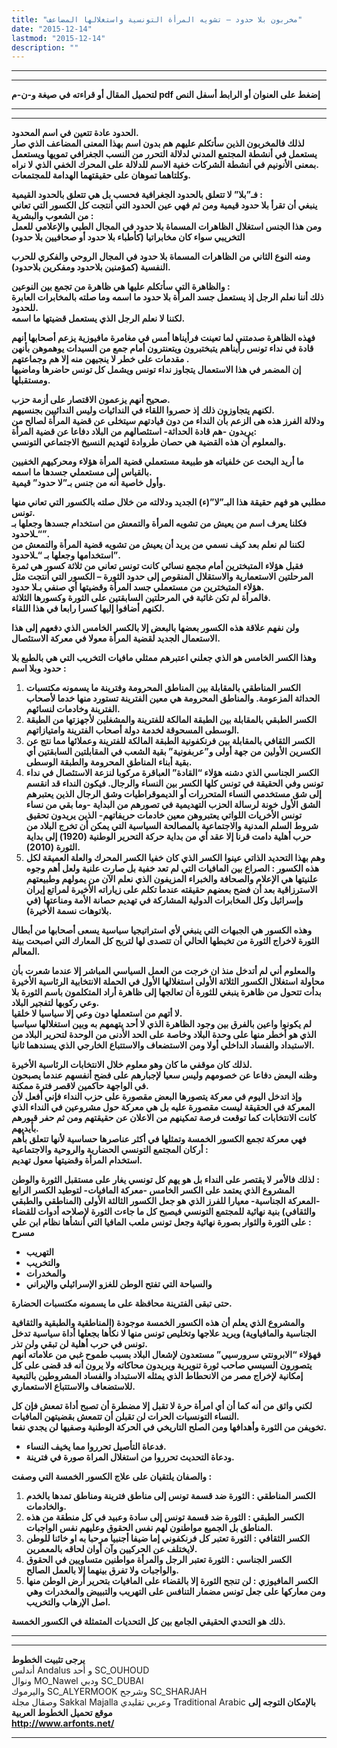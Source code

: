 ```yaml
---
title: "مخربون بلا حدود – تشويه المرأة التونسية واستغلالها المضاعف"
date: "2015-12-14"
lastmod: "2015-12-14"
description: ""
---
```

---

---

**لتحميل المقال أو قراءته في صيغة و-ن-م pdf إضغط على العنوان أو الرابط أسفل النص**

---



---

**الحدود عادة تتعين في اسم المحدود.  
لذلك فالمخربون الذين سأتكلم عليهم هم بدون اسم بهذا المعنى المضاعف الذي صار يستعمل في أنشطة المجتمع المدني لدلالة التحرر من النسب الجغرافي تمويها ويستعمل بمعنى الأنونيم في أنشطة الشركات خفية الاسم للدلالة على المحرك الخفي الذي لا نراه.  
وكلتاهما تموهان على حقيقتهما الهدامة للمجتمعات.**

**فـ”بلا” لا تتعلق بالحدود الجغرافية فحسب بل هي تتعلق بالحدود القيمية :  
ينبغي أن تقرأ بلا حدود قيمية ومن ثم فهي عين الحدود التي أنتجت كل الكسور التي تعاني من الشعوب والبشرية :  
ومن هذا الجنس استغلال الظاهرات المسماة بلا حدود في المجال الطبي والإعلامي للعمل التخريبي سواء كان مخابراتيا (كأطباء بلا حدود أو صحافيين بلا حدود)**

**ومنه النوع الثاني من الظاهرات المسماة بلا حدود في المجال الروحي والفكري للحرب النفسية (كمؤمنين بلاحدود ومفكرين بلاحدود).**

**والظاهرة التي سأتكلم عليها هي ظاهرة من تجمع بين النوعين :  
ذلك أننا نعلم الرجل إذ يستعمل جسد المرأة بلا حدود ما اسمه وما صلته بالمخابرات العابرة للحدود.  
لكننا لا نعلم الرجل الذي يستعمل قضيتها ما اسمه.**

**فهذه الظاهرة صدمتني لما تعينت فرأيناها أمس في مغامرة مافيوزية يزعم أصحابها أنهم قادة في نداء تونس رأيناهم يتبختبرون ويتعنترون أمام جمع من السيدات يوهموهن بأنهن مقدمات على خطر لا ينجيهن منه إلا هم وجماعتهم .  
إن المضمر في هذا الاستعمال يتجاوز نداء تونس ويشمل كل تونس حاضرها وماضيها ومستقبلها.**

**صحيح أنهم يزعمون الاقتصار على أزمة حزب.  
لكنهم يتجاوزون ذلك إذ حصروا اللقاء في الندائيات وليس الندائيين بجنسيهم.  
ودلالة الفرز هذه هى الزعم بأن النداء من دون قيادتهم سيتخلى عن قضية المرأة لصالح من يريدون -هم قادة الحداثة- استئصالهم من البلاد دفاعا عن قضية المرأة:  
والمعلوم أن هذه القضية هي حصان طروادة لتهديم النسيخ الاجتماعي التونسي.**

**ما أريد البحث عن خلفياته هو طبيعة مستعملي قضية المرأة هؤلاء ومحركيهم الخفيين بالقياس إلى مستعملي جسدها ما اسمه.  
وأول خاصية أنه من جنس بـ”لا حدود” قيمية.**

**مطلبي هو فهم حقيقة هذا البـ”لا”(ء) الجديد ودلالته من خلال صلته بالكسور التي تعاني منها تونس.  
فكلنا يعرف اسم من يعيش من تشويه المرأة والتمعش من استخدام جسدها وجعلها بـ “ـلاحدود”.  
لكننا لم نعلم بعد كيف نسمي من يريد أن يعيش من تشويه قضية المرأة والتمعش من استخدامها وجعلها بـ “ـلاحدود”.  
فقبل هؤلاء المتبخترين أمام مجمع نسائي كانت تونس تعاني من ثلاثة كسور هي ثمرة المرحلتين الاستعمارية والاستقلال المنقوص إلى حدود الثورة – الكسور التي أنتجت مثل هؤلاء المتبخترين من مستعملي جسد المرأة وقضيتها أي صنفي بـلا حدود.  
فالمرأة لم تكن غائبة في المرحلتين السابقتين على الثورة وكسورها الثلاثة.  
لكنهم أضافوا إليها كسرا رابعا في هذا اللقاء.**

**ولن نفهم علاقة هذه الكسور بعضها بالبعض إلا بالكسر الخامس الذي دفعهم إلى هذا الاستعمال الجديد لقضية المرأة معولا في معركة الاستئصال.**

**وهذا الكسر الخامس هو الذي جعلني اعتبرهم ممثلي مافيات التخريب التي هي بالطبع بلا حدود وبلا اسم :**

1. **الكسر المناطقي بالمقابلة بين المناطق المحرومة وفترينة ما يسمونه مكتسبات الحداثة المزعومة. والمناطق المحرومة هي معين الفترينة تستورد منها خدما لأصحاب الفترينة وخادمات لنسائهم.**
2. **الكسر الطبقي بالمقابلة بين الطبقة المالكة للفترينة والمشغلين لأجهزتها من الطبقة الوسطى المسحوقة لخدمة دولة أصحاب الفترينة وامتيازاتهم.**
3. **الكسر الثقافي بالمقابلة بين فرنكفونية الطبقة المالكة للفترينة وعملائها مما نتج عن الكسرين الأولين من جهة أولى و”عربفونية” بقية الشعب في المقابلتين السابقتين أي بقية أبناء المناطق المحرومة والطبقة الوسطى.**
4. **الكسر الجناسي الذي دشنه هؤلاء “القادة” العباقرة مركوبا لنزعة الاستئصال في نداء تونس وفي الحقيقة في تونس كلها الكسر بين النساء والرجال. فيكون النداء قد انقسم إلى شق مستخدمي النساء المتحررات أو الديموقراطيات وشق الرجال الذين يعتبرهم الشق الأول خونة لرسالة الحزب التهديمية في تصورهم من البداية -وما بقي من نساء تونس الأخريات اللواتي يعتبروهن معين خادمات حريفاتهم- الذين يريدون تحقيق شروط السلم المدنية والاجتماعية بالمصالحة السياسية التي يمكن أن تخرج البلاد من حرب أهلية دامت قرنا إلا عقد أي من بداية حركة التحرير الوطنية (1920) إلى بداية الثورة (2010).**
5. **وهم بهذا التحديد الذاتي عينوا الكسر الذي كان خفيا الكسر المحرك والعلة العميقة لكل هذه الكسور : الصراع بين المافيات التي لم تعد خفية بل صارت علنية ولعل أهم وجوه علنيتها هي الإعلام والصحافة والخبراء المزيفون الذي نعلم الآن من يمولهم وطبيعتهم الاسترزاقية بعد أن فضح بعضهم حقيقته عندما تكلم على زياراته الأخيرة لمراتع إيران وإسرائيل وكل المخابرات الدولية المشاركة في تهديم حصانة الأمة ومناعتها (في بلاتوهات نسمة الأخيرة).**

**وهذه الكسور هي الجبهات التي ينبغي لأي استراتيجيا سياسية يسعى أصحابها من أبطال الثورة لاخراج الثورة من تخبطها الحالي أن تتصدى لها لتربح كل المعارك التي اصبحت بينة المعالم.**

**والمعلوم أني لم أتدخل منذ ان خرجت من العمل السياسي المباشر إلا عندما شعرت بأن محاولة استغلال الكسور الثلاثة الأولى استغلالها الأول في الحملة الانتخابية الرئاسية الأخيرة بدأت تتحول من ظاهرة ينبغي للثورة أن تعالجها إلى ظاهرة أراد المتكلمون باسم الثورة بلا وعي ركوبها لتفجير البلاد.  
لا أتهم من استعملها دون وعي إلا سياسيا لا خلقيا.  
لم يكونوا واعين بالفرق بين وجود الظاهرة الذي لا أحد يتهمهم به وبين استغلالها سياسيا الذي هو أخطر منها على وحدة البلاد وخاصة على الحد الأدنى من الوحدة لتحرير البلاد من الاستبداد والفساد الداخلي أولا ومن الاستضعاف والاستتباع الخارجي الذي يسندهما ثانيا.**

**لذلك كان موقفي ما كان وهو معلوم خلال الانتخابات الرئاسية الأخيرة.  
وظنه البعض دفاعا عن خصومهم وليس سعيا لإجبارهم على فضح أنفسهم عندما يصبحون في الواجهة حاكمين لاقصر فترة ممكنة.  
وإذ اتدخل اليوم في معركة يتصورها البعض مقصورة على حزب النداء فإني أفعل لأن المعركة في الحقيقة ليست مقصورة عليه بل هي معركة حول مشروعين في النداء الذي كانت الانتخابات كما توقعت فرصة تمكينهم من الاعلان عن حقيقتهم ومن ثم حفر قبورهم بأيديهم.  
فهي معركة تجمع الكسور الخمسة وتمثلها في أكثر عناصرها حساسية لأنها تتعلق بأهم أركان المجتمع التونسي الحضارية والروحية والاجتماعية :  
استخدام المرأة وقضيتها معول تهديم.**

**لذلك فالأمر لا يقتصر على النداء بل هو يهم كل تونسي يغار على مستقبل الثورة والوطن :  
المشروع الذي يعتمد على الكسر الخامس -معركة المافيات- لتوطيد الكسر الرابع -المعركة الجناسية- معيارا للفرز الذي هو جعل الكسور الثالثة الأولى (المناطقي والطبقي والثقافي) بنية نهائية للمجتمع التونسي فيصبح كل ما جاءت الثورة لإصلاحه أدوات للقضاء على الثورة والثوار بصورة نهائية وجعل تونس ملعب المافيا التي أنشأها نظام ابن علي :  
مسرح**

* **التهريب**
* **والتخريب**
* **والمخدرات**
* **والسياحة التي تفتح الوطن للغزو الإسرائيلي والإيراني**

**حتى تبقى الفترينة محافظة على ما يسمونه مكتسبات الحضارة.**

**والمشروع الذي يعلم أن هذه الكسور الخمسة موجودة (المناطقية والطبقية والثقافية الجناسية والمافياوية) ويريد علاجها وتخليص تونس منها لا نكأها بجعلها أداة سياسية تدخل تونس في حرب أهلية لن تبقي ولن تذر.  
فهؤلاء “الابرونتي سرورسيي” مستعدون لإشعال البلاد بسبب طموح غبي من علاماته أنهم يتصورون السيسي صاحب ثورة تنويرية ويريدون محاكاته ولا يرون أنه قد قضى على كل إمكانية لإخراج مصر من الانحطاط الذي يمثله الاستبداد والفساد المشروطين بالتبعية للاستضعاف والاستتباع الاستعماري.**

**لكني واثق من أنه كما أن أي امرأة حرة لا تقبل إلا مضطرة أن تصبح أداة تمعش فإن كل النساء التونسيات الحرات لن تقبلن أن تتمعش بقضيتهن المافيات.  
تخويفن من الثورة وأهدافها ومن الصلح التاريخي في الحركة الوطنية وصفيها لن يجدي نفعا.**

* **فدعاة التأصيل تحرروا مما يخيف النساء.**
* **ودعاة التحديث تحرروا من استغلال المراة صورة في فترينة.**

**والصفان يلتقيان على علاج الكسور الخمسة التي وصفت :**

1. **الكسر المناطقي : الثورة ضد قسمة تونس إلى مناطق فترينة ومناطق تمدها بالخدم والخادمات.**
2. **الكسر الطبقي : الثورة ضد قسمة تونس إلى سادة وعبيد في كل منطقة من هذه المناطق بل الجميع مواطنون لهم نفس الحقوق وعليهم نفس الواجبات.**
3. **الكسر الثقافي : الثورة تعتبر كل فرنكفوني إما ضيفا أجنبيا مرحبا به او خائنا للوطن لايختلف عن الحركيين وآن أوان لحاقه بالمعمرين.**
4. **الكسر الجناسي : الثورة تعتبر الرجل والمرأة مواطنين متساويين في الحقوق والواجبات ولا تفرق بينهما إلا بالعمل الصالح.**
5. **الكسر المافيوزي : لن تنجح الثورة إلا بالقضاء على المافيات بتحرير أرض الوطن منها ومن معاركها على جعل تونس مضمار التنافس على التهريب والتبييض والمخدرات وهي اصل الإرهاب والتخريب.**

**ذلك هو التحدي الحقيقي الجامع بين كل التحديات المتمثلة في الكسور الخمسة.**

---

---

**يرجى تثبيت الخطوط**   
 أندلس Andalus  و أحد SC\_OUHOUD  
 ونوال MO\_Nawel  ودبي SC\_DUBAI   
 واليرموك SC\_ALYERMOOK  وشرجح SC\_SHARJAH   
 وصقال مجلة Sakkal Majalla وعربي تقليدي Traditional Arabic  **بالإمكان التوجه إلى موقع تحميل الخطوط العربية  
 http://www.arfonts.net/**

---

###